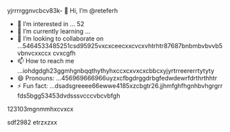 yjrrrrggnvcbcv83k- 👋 Hi, I’m @reteferh
- 👀 I’m interested in ... 52
- 🌱 I’m currently learning ...
- 💞️ I’m looking to collaborate on ...5464533485251csd95925vxcxceecxxcvcxvhtrhtr87687bnbmbvbvvb5vbnvcxxccx cvxcgfh
- 📫 How to reach me ...iohdgdgh23ggmhgnbqqthythyhxccxcxvxcxcbbcxyjyrtrreererrtytyty
- 😄 Pronouns: ...456969666966uyzxcfbgdrggdrbgfedwdewrfdrthrthhtr
- ⚡ Fun fact: ...dsadsgreeee66ewwe4185xzcbgtr26.jjhmfghfhgnhbvhgrgrr
fds5bgg53453dvdsssvcccvbcvbfgh
<!---erersdfgjltyfbcxsdf62fghffgh5852
retefer/retefer is a ✨ special ✨ repository because xcvits `README.md` (thi3s sdvvdsfile) appears on your GitHub profile.fghfg12cvb12hhqqg
You can click the Preview link to take a look at your changes.4552536582623
--->123103mgnmmhxcvxcx
sdf2982
etrzxzxx
